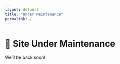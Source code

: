 ```yaml
---
layout: default
title: "Under Maintenance"
permalink: /
---
```


# 🚧 Site Under Maintenance

We’ll be back soon!

